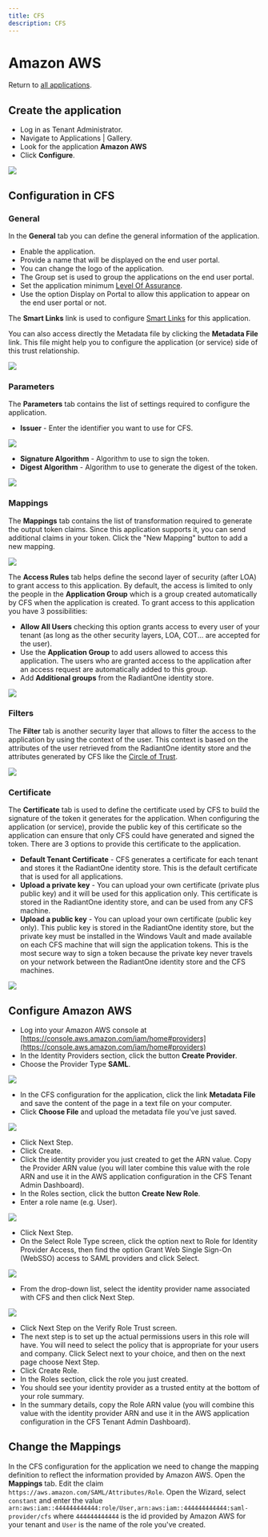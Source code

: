 ```yaml
---
title: CFS
description: CFS
---
```


# Amazon AWS

Return to [all applications](03-configuration#applications).

## Create the application

-   Log in as Tenant Administrator.
-   Navigate to Applications | Gallery.
-   Look for the application **Amazon AWS**
-   Click **Configure**.

![](media/amazon-aws-configure.png)

## Configuration in CFS

### General

In the **General** tab you can define the general information of the application.

-   Enable the application.
-   Provide a name that will be displayed on the end user portal.
-   You can change the logo of the application.
-   The Group set is used to group the applications on the end user portal.
-   Set the application minimum [Level Of Assurance](02-getting-started#level-of-assurance).
-   Use the option Display on Portal to allow this application to appear on the end user portal or not.

The **Smart Links** link is used to configure [Smart Links](03-configuration#smart-links) for this application.

You can also access directly the Metadata file by clicking the **Metadata File** link. This file might help you to configure the application (or service) side of this trust relationship.

![](media/amazon-aws-tab-general.png)

### Parameters

The **Parameters** tab contains the list of settings required to configure the application.

-   **Issuer** - Enter the identifier you want to use for CFS.

![](media/amazon-aws-tab-parameters.png)

-   **Signature Algorithm** - Algorithm to use to sign the token.
-   **Digest Algorithm** - Algorithm to use to generate the digest of the token.

![](media/amazon-aws-algorithms.png)

### Mappings

The **Mappings** tab contains the list of transformation required to generate the output token claims. Since this application supports it, you can send additional claims in your token. Click the "New Mapping" button to add a new mapping.

![](media/amazon-aws-tab-mappings.png)

The **Access Rules** tab helps define the second layer of security (after LOA) to grant access to this application. By default, the access is limited to only the people in the **Application Group** which is a group created automatically by CFS when the application is created. To grant access to this application you have 3 possibilities:

-   **Allow All Users** checking this option grants access to every user of your tenant (as long as the other security layers, LOA, COT... are accepted for the user).
-   Use the **Application Group** to add users allowed to access this application. The users who are granted access to the application after an access request are automatically added to this group.
-   Add **Additional groups** from the RadiantOne identity store.

![](media/amazon-aws-tab-access-rules.png)

### Filters

The **Filter** tab is another security layer that allows to filter the access to the application by using the context of the user. This context is based on the attributes of the user retrieved from the RadiantOne identity store and the attributes generated by CFS like the [Circle of Trust](02-getting-started#circle-of-trust).

![](media/amazon-aws-tab-filter.png)

### Certificate

The **Certificate** tab is used to define the certificate used by CFS to build the signature of the token it generates for the application. When configuring the application (or service), provide the public key of this certificate so the application can ensure that only CFS could have generated and signed the token. There are 3 options to provide this certificate to the application.

-   **Default Tenant Certificate** - CFS generates a certificate for each tenant and stores it the RadiantOne identity store. This is the default certificate that is used for all applications.
-   **Upload a private key** - You can upload your own certificate (private plus public key) and it will be used for this application only. This certificate is stored in the RadiantOne identity store, and can be used from any CFS machine.
-   **Upload a public key** - You can upload your own certificate (public key only). This public key is stored in the RadiantOne identity store, but the private key must be installed in the Windows Vault and made available on each CFS machine that will sign the application tokens. This is the most secure way to sign a token because the private key never travels on your network between the RadiantOne identity store and the CFS machines.

![](media/amazon-aws-tab-certificate.png)

Configure Amazon AWS
--------------------

-   Log into your Amazon AWS console at [https://console.aws.amazon.com/iam/home#providers](https://console.aws.amazon.com/iam/home#providers)
-   In the Identity Providers section, click the button **Create Provider**.
-   Choose the Provider Type **SAML**.

![](media/1-provider-type.png)

-   In the CFS configuration for the application, click the link **Metadata File** and save the content of the page in a text file on your computer.
-   Click **Choose File** and upload the metadata file you've just saved.

![](media/2-import-metadata.png)

-   Click Next Step.
-   Click Create.
-   Click the identity provider you just created to get the ARN value. Copy the Provider ARN value (you will later combine this value with the role ARN and use it in the AWS application configuration in the CFS Tenant Admin Dashboard).
-   In the Roles section, click the button **Create New Role**.
-   Enter a role name (e.g. User).

![](media/3-rolename.png)

-   Click Next Step.
-   On the Select Role Type screen, click the option next to Role for Identity Provider Access, then find the option Grant Web Single Sign-On (WebSSO) access to SAML providers and click Select.

![](media/4-roletype.png)

-   From the drop-down list, select the identity provider name associated with CFS and then click Next Step.

![](media/5-associatedidp.png)

-   Click Next Step on the Verify Role Trust screen.
-   The next step is to set up the actual permissions users in this role will have. You will need to select the policy that is appropriate for your users and company. Click Select next to your choice, and then on the next page choose Next Step.
-   Click Create Role.
-   In the Roles section, click the role you just created.
-   You should see your identity provider as a trusted entity at the bottom of your role summary.
-   In the summary details, copy the Role ARN value (you will combine this value with the identity provider ARN and use it in the AWS application configuration in the CFS Tenant Admin Dashboard).

Change the Mappings
-------------------

In the CFS configuration for the application we need to change the mapping definition to reflect the information provided by Amazon AWS. Open the **Mappings** tab. Edit the claim `https://aws.amazon.com/SAML/Attributes/Role`. Open the Wizard, select `constant` and enter the value `arn:aws:iam::444444444444:role/User,arn:aws:iam::444444444444:saml-provider/cfs` where `444444444444` is the id provided by Amazon AWS for your tenant and `User` is the name of the role you've created.
